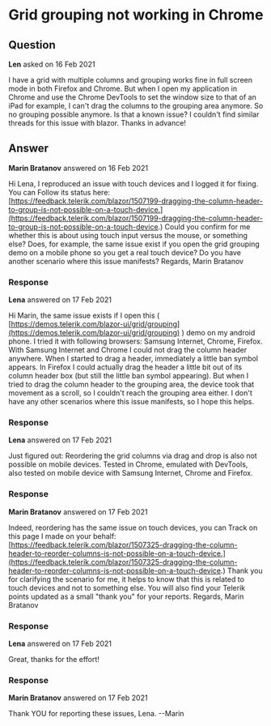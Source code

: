 # Grid grouping not working in Chrome

## Question

**Len** asked on 16 Feb 2021

I have a grid with multiple columns and grouping works fine in full screen mode in both Firefox and Chrome. But when I open my application in Chrome and use the Chrome DevTools to set the window size to that of an iPad for example, I can't drag the columns to the grouping area anymore. So no grouping possible anymore. Is that a known issue? I couldn't find similar threads for this issue with blazor. Thanks in advance!

## Answer

**Marin Bratanov** answered on 16 Feb 2021

Hi Lena, I reproduced an issue with touch devices and I logged it for fixing. You can Follow its status here: [https://feedback.telerik.com/blazor/1507199-dragging-the-column-header-to-group-is-not-possible-on-a-touch-device.](https://feedback.telerik.com/blazor/1507199-dragging-the-column-header-to-group-is-not-possible-on-a-touch-device.) Could you confirm for me whether this is about using touch input versus the mouse, or something else? Does, for example, the same issue exist if you open the grid grouping demo on a mobile phone so you get a real touch device? Do you have another scenario where this issue manifests? Regards, Marin Bratanov

### Response

**Lena** answered on 17 Feb 2021

Hi Marin, the same issue exists if I open this ( [https://demos.telerik.com/blazor-ui/grid/grouping](https://demos.telerik.com/blazor-ui/grid/grouping) ) demo on my android phone. I tried it with following browsers: Samsung Internet, Chrome, Firefox. With Samsung Internet and Chrome I could not drag the column header anywhere. When I started to drag a header, immediately a little ban symbol appears. In Firefox I could actually drag the header a little bit out of its column header box (but still the little ban symbol appearing). But when I tried to drag the column header to the grouping area, the device took that movement as a scroll, so I couldn't reach the grouping area either. I don't have any other scenarios where this issue manifests, so I hope this helps.

### Response

**Lena** answered on 17 Feb 2021

Just figured out: Reordering the grid columns via drag and drop is also not possible on mobile devices. Tested in Chrome, emulated with DevTools, also tested on mobile device with Samsung Internet, Chrome and Firefox.

### Response

**Marin Bratanov** answered on 17 Feb 2021

Indeed, reordering has the same issue on touch devices, you can Track on this page I made on your behalf: [https://feedback.telerik.com/blazor/1507325-dragging-the-column-header-to-reorder-columns-is-not-possible-on-a-touch-device.](https://feedback.telerik.com/blazor/1507325-dragging-the-column-header-to-reorder-columns-is-not-possible-on-a-touch-device.) Thank you for clarifying the scenario for me, it helps to know that this is related to touch devices and not to something else. You will also find your Telerik points updated as a small "thank you" for your reports. Regards, Marin Bratanov

### Response

**Lena** answered on 17 Feb 2021

Great, thanks for the effort!

### Response

**Marin Bratanov** answered on 17 Feb 2021

Thank YOU for reporting these issues, Lena. --Marin
